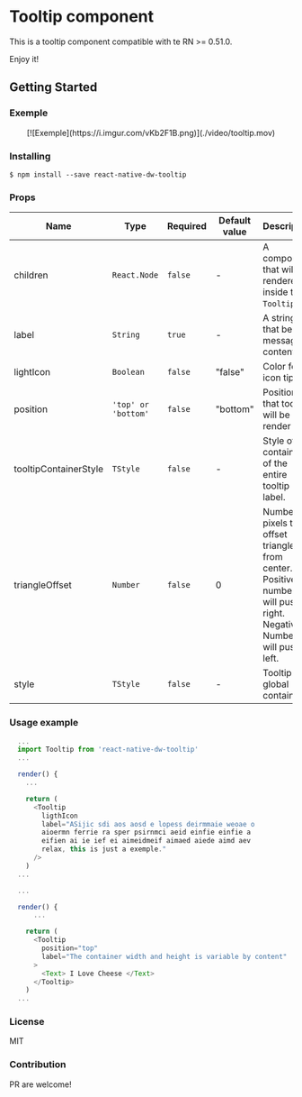 # Tooltip component

This is a tooltip component compatible with te RN >= 0.51.0.

Enjoy it!


## <a name="section-getting-started"> Getting Started </a>


### Exemple 

<p align="center">
  [![Exemple](https://i.imgur.com/vKb2F1B.png)](./video/tooltip.mov)
</p>


### Installing 
```
$ npm install --save react-native-dw-tooltip
```

### Props

| Name     | Type   | Required | Default value | Description                                                                                                                  |
| -------- | ------ | -------- | ------------- | ---------------------------------------------------------------------------------------------------------------------------- |
| children              | `React.Node`        | `false` | -         | A component that will be rendered inside the `Tooltip`. |
| label                 | `String`            | `true`  | -         | A string that be message content. |
| lightIcon             | `Boolean`           | `false` | "false"   | Color for icon tip. |
| position              | `'top' or 'bottom'`  | `false` | "bottom"  | Position that tooltip will be render |
| tooltipContainerStyle | `TStyle`            | `false` | -         | Style of the container of the entire tooltip label. |
| triangleOffset        | `Number`            | `false` | 0         | Number of pixels to offset triangle from center. Positive numbers will push right. Negative Numbers will push left. |
| style                 | `TStyle`            | `false` | -         | Tooltip global container|


### Usage example

```js
  ...
  import Tooltip from 'react-native-dw-tooltip' 
  ...

  render() {
    ...

    return (
      <Tooltip
        ligthIcon
        label="ASijic sdi aos aosd e lopess deirmmaie weoae o
        aioermn ferrie ra sper psirnmci aeid einfie einfie a
        eifien ai ie ief ei aimeidmeif aimaed aiede aimd aev
        relax, this is just a exemple."
      />
    )
  ...
```

```js
  ...

  render() {
      ...

    return (
      <Tooltip
        position="top"
        label="The container width and height is variable by content"
      > 
        <Text> I Love Cheese </Text>
      </Tooltip>
    )
  ...
```
### License

MIT

### Contribution

PR are welcome!